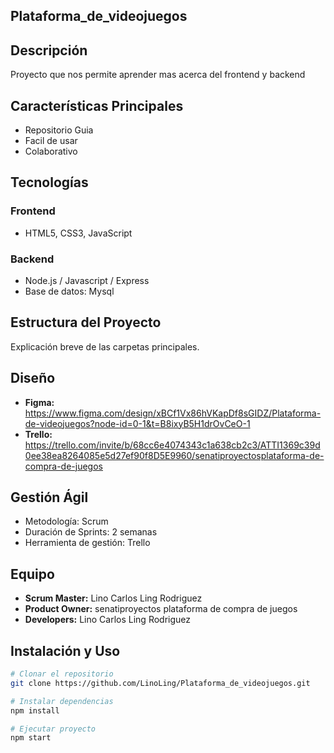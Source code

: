  ## Plataforma_de_videojuegos

## Descripción
Proyecto que nos permite aprender mas acerca del frontend y backend

## Características Principales
- Repositorio Guia
- Facil de usar
- Colaborativo

## Tecnologías
### Frontend
- HTML5, CSS3, JavaScript

### Backend 
- Node.js / Javascript / Express
- Base de datos: Mysql

## Estructura del Proyecto
Explicación breve de las carpetas principales.

## Diseño
- **Figma:** https://www.figma.com/design/xBCf1Vx86hVKapDf8sGIDZ/Plataforma-de-videojuegos?node-id=0-1&t=B8ixyB5H1drOvCeO-1
- **Trello:** https://trello.com/invite/b/68cc6e4074343c1a638cb2c3/ATTI1369c39d0ee38ea8264085e5d27ef90f8D5E9960/senatiproyectosplataforma-de-compra-de-juegos

## Gestión Ágil
- Metodología: Scrum
- Duración de Sprints: 2 semanas
- Herramienta de gestión: Trello

## Equipo
- **Scrum Master:** Lino Carlos Ling Rodriguez
- **Product Owner:** senatiproyectos plataforma de compra de juegos
- **Developers:** Lino Carlos Ling Rodriguez

## Instalación y Uso
```bash
# Clonar el repositorio
git clone https://github.com/LinoLing/Plataforma_de_videojuegos.git

# Instalar dependencias
npm install

# Ejecutar proyecto
npm start